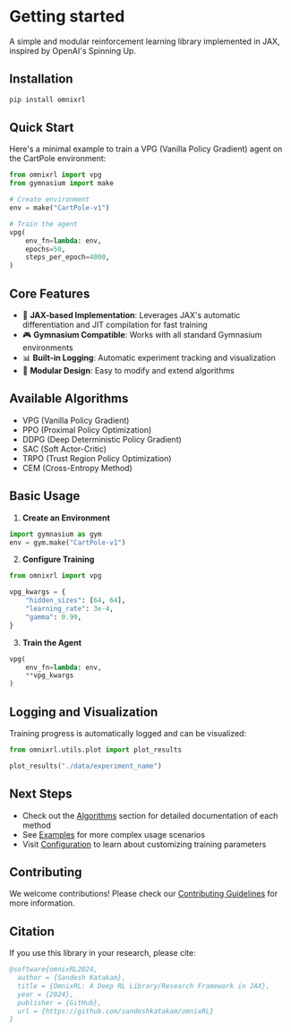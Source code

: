 # Getting started


A simple and modular reinforcement learning library implemented in JAX, inspired by OpenAI's Spinning Up.

## Installation

```bash
pip install omnixrl
```

## Quick Start

Here's a minimal example to train a VPG (Vanilla Policy Gradient) agent on the CartPole environment:

```python
from omnixrl import vpg
from gymnasium import make

# Create environment
env = make("CartPole-v1")

# Train the agent
vpg(
    env_fn=lambda: env,
    epochs=50,
    steps_per_epoch=4000,
)
```

## Core Features

- 🚀 **JAX-based Implementation**: Leverages JAX's automatic differentiation and JIT compilation for fast training
- 🎮 **Gymnasium Compatible**: Works with all standard Gymnasium environments
- 📊 **Built-in Logging**: Automatic experiment tracking and visualization
- 🔧 **Modular Design**: Easy to modify and extend algorithms

## Available Algorithms

- VPG (Vanilla Policy Gradient)
- PPO (Proximal Policy Optimization)
- DDPG (Deep Deterministic Policy Gradient)
- SAC (Soft Actor-Critic)
- TRPO (Trust Region Policy Optimization)
- CEM (Cross-Entropy Method)

## Basic Usage

1. **Create an Environment**
```python
import gymnasium as gym
env = gym.make("CartPole-v1")
```

2. **Configure Training**
```python
from omnixrl import vpg

vpg_kwargs = {
    "hidden_sizes": [64, 64],
    "learning_rate": 3e-4,
    "gamma": 0.99,
}
```

3. **Train the Agent**
```python
vpg(
    env_fn=lambda: env,
    **vpg_kwargs
)
```

## Logging and Visualization

Training progress is automatically logged and can be visualized:

```python
from omnixrl.utils.plot import plot_results

plot_results("./data/experiment_name")
```

## Next Steps

- Check out the [Algorithms](algorithms/index.md) section for detailed documentation of each method
- See [Examples](examples/index.md) for more complex usage scenarios
- Visit [Configuration](config/index.md) to learn about customizing training parameters

## Contributing

We welcome contributions! Please check our [Contributing Guidelines](contributing.md) for more information.

## Citation

If you use this library in your research, please cite:

```bibtex
@software{omnixRL2024,
  author = {Sandesh Katakam},
  title = {OmnixRL: A Deep RL Library/Research Framework in JAX},
  year = {2024},
  publisher = {GitHub},
  url = {https://github.com/sandeshkatakam/omnixRL}
}
```